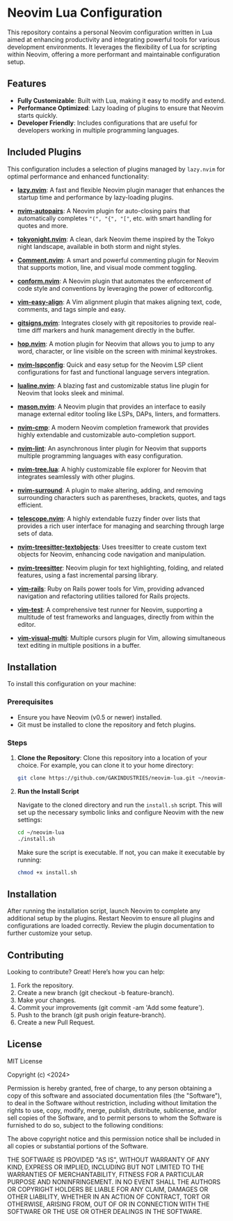 # Neovim Lua Configuration

This repository contains a personal Neovim configuration written in Lua aimed at enhancing productivity and integrating powerful tools for various development environments. It leverages the flexibility of Lua for scripting within Neovim, offering a more performant and maintainable configuration setup.

## Features

- **Fully Customizable**: Built with Lua, making it easy to modify and extend.
- **Performance Optimized**: Lazy loading of plugins to ensure that Neovim starts quickly.
- **Developer Friendly**: Includes configurations that are useful for developers working in multiple programming languages.

## Included Plugins

This configuration includes a selection of plugins managed by `lazy.nvim` for optimal performance and enhanced functionality:

- **[lazy.nvim](https://github.com/folke/lazy.nvim)**: A fast and flexible Neovim plugin manager that enhances the startup time and performance by lazy-loading plugins.

- **[nvim-autopairs](https://github.com/windwp/nvim-autopairs)**: A Neovim plugin for auto-closing pairs that automatically completes `"(", "{", "["`, etc. with smart handling for quotes and more.

- **[tokyonight.nvim](https://github.com/folke/tokyonight.nvim)**: A clean, dark Neovim theme inspired by the Tokyo night landscape, available in both storm and night styles.

- **[Comment.nvim](https://github.com/numToStr/Comment.nvim)**: A smart and powerful commenting plugin for Neovim that supports motion, line, and visual mode comment toggling.

- **[conform.nvim](https://github.com/stevearc/conform.nvim)**: A Neovim plugin that automates the enforcement of code style and conventions by leveraging the power of editorconfig.

- **[vim-easy-align](https://github.com/junegunn/vim-easy-align)**: A Vim alignment plugin that makes aligning text, code, comments, and tags simple and easy.

- **[gitsigns.nvim](https://github.com/lewis6991/gitsigns.nvim)**: Integrates closely with git repositories to provide real-time diff markers and hunk management directly in the buffer.

- **[hop.nvim](https://github.com/phaazon/hop.nvim)**: A motion plugin for Neovim that allows you to jump to any word, character, or line visible on the screen with minimal keystrokes.

- **[nvim-lspconfig](https://github.com/neovim/nvim-lspconfig)**: Quick and easy setup for the Neovim LSP client configurations for fast and functional language servers integration.

- **[lualine.nvim](https://github.com/nvim-lualine/lualine.nvim)**: A blazing fast and customizable status line plugin for Neovim that looks sleek and minimal.

- **[mason.nvim](https://github.com/williamboman/mason.nvim)**: A Neovim plugin that provides an interface to easily manage external editor tooling like LSPs, DAPs, linters, and formatters.

- **[nvim-cmp](https://github.com/hrsh7th/nvim-cmp)**: A modern Neovim completion framework that provides highly extendable and customizable auto-completion support.

- **[nvim-lint](https://github.com/mfussenegger/nvim-lint)**: An asynchronous linter plugin for Neovim that supports multiple programming languages with easy configuration.

- **[nvim-tree.lua](https://github.com/nvim-tree/nvim-tree.lua)**: A highly customizable file explorer for Neovim that integrates seamlessly with other plugins.

- **[nvim-surround](https://github.com/kylechui/nvim-surround)**: A plugin to make altering, adding, and removing surrounding characters such as parentheses, brackets, quotes, and tags efficient.

- **[telescope.nvim](https://github.com/nvim-telescope/telescope.nvim)**: A highly extendable fuzzy finder over lists that provides a rich user interface for managing and searching through large sets of data.

- **[nvim-treesitter-textobjects](https://github.com/nvim-treesitter/nvim-treesitter-textobjects)**: Uses treesitter to create custom text objects for Neovim, enhancing code navigation and manipulation.

- **[nvim-treesitter](https://github.com/nvim-treesitter/nvim-treesitter)**: Neovim plugin for text highlighting, folding, and related features, using a fast incremental parsing library.

- **[vim-rails](https://github.com/tpope/vim-rails)**: Ruby on Rails power tools for Vim, providing advanced navigation and refactoring utilities tailored for Rails projects.

- **[vim-test](https://github.com/vim-test/vim-test)**: A comprehensive test runner for Neovim, supporting a multitude of test frameworks and languages, directly from within the editor.

- **[vim-visual-multi](https://github.com/mg979/vim-visual-multi)**: Multiple cursors plugin for Vim, allowing simultaneous text editing in multiple positions in a buffer.


## Installation

To install this configuration on your machine:

### Prerequisites

- Ensure you have Neovim (v0.5 or newer) installed.
- Git must be installed to clone the repository and fetch plugins.

### Steps

1. **Clone the Repository**:
   Clone this repository into a location of your choice. For example, you can clone it to your home directory:

   ```bash
   git clone https://github.com/GAKINDUSTRIES/neovim-lua.git ~/neovim-lua
   ```
2.  **Run the Install Script**

    Navigate to the cloned directory and run the `install.sh` script. This will set up the necessary symbolic links and configure Neovim with the new settings:

    ```bash
    cd ~/neovim-lua
    ./install.sh
    ```

    Make sure the script is executable. If not, you can make it executable by running:

    ```bash
    chmod +x install.sh
    ```

## Installation

After running the installation script, launch Neovim to complete any additional setup by the plugins. Restart Neovim to ensure all plugins and configurations are loaded correctly. Review the plugin documentation to further customize your setup.


## Contributing

Looking to contribute? Great! Here’s how you can help:

1. Fork the repository.
1. Create a new branch (git checkout -b feature-branch).
1. Make your changes.
1. Commit your improvements (git commit -am 'Add some feature').
1. Push to the branch (git push origin feature-branch).
1. Create a new Pull Request.


## License

MIT License

Copyright (c) <2024> <Guillermo Kuster>

Permission is hereby granted, free of charge, to any person obtaining a copy
of this software and associated documentation files (the "Software"), to deal
in the Software without restriction, including without limitation the rights
to use, copy, modify, merge, publish, distribute, sublicense, and/or sell
copies of the Software, and to permit persons to whom the Software is
furnished to do so, subject to the following conditions:

The above copyright notice and this permission notice shall be included in all
copies or substantial portions of the Software.

THE SOFTWARE IS PROVIDED "AS IS", WITHOUT WARRANTY OF ANY KIND, EXPRESS OR
IMPLIED, INCLUDING BUT NOT LIMITED TO THE WARRANTIES OF MERCHANTABILITY,
FITNESS FOR A PARTICULAR PURPOSE AND NONINFRINGEMENT. IN NO EVENT SHALL THE
AUTHORS OR COPYRIGHT HOLDERS BE LIABLE FOR ANY CLAIM, DAMAGES OR OTHER
LIABILITY, WHETHER IN AN ACTION OF CONTRACT, TORT OR OTHERWISE, ARISING FROM,
OUT OF OR IN CONNECTION WITH THE SOFTWARE OR THE USE OR OTHER DEALINGS IN THE
SOFTWARE.









